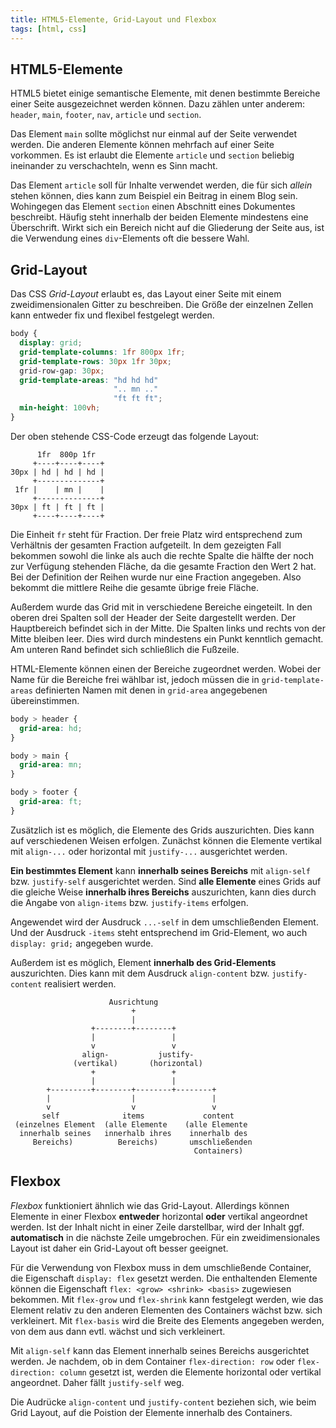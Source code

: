 ```yaml
---
title: HTML5-Elemente, Grid-Layout und Flexbox
tags: [html, css]
---
```


## HTML5-Elemente

HTML5 bietet einige semantische Elemente, mit denen bestimmte Bereiche einer Seite ausgezeichnet werden können. Dazu zählen unter anderem: `header`, `main`, `footer`, `nav`, `article` und `section`.

Das Element `main` sollte möglichst nur einmal auf der Seite verwendet werden. Die anderen Elemente können mehrfach auf einer Seite vorkommen. Es ist erlaubt die Elemente `article` und `section` beliebig ineinander zu verschachteln, wenn es Sinn macht.

Das Element `article` soll für Inhalte verwendet werden, die für sich _allein_ stehen können, dies kann zum Beispiel ein Beitrag in einem Blog sein. Wohingegen das Element `section` einen Abschnitt eines Dokumentes beschreibt. Häufig steht innerhalb der beiden Elemente mindestens eine Überschrift. Wirkt sich ein Bereich nicht auf die Gliederung der Seite aus, ist die Verwendung eines `div`-Elements oft die bessere Wahl.

## Grid-Layout

Das CSS _Grid-Layout_ erlaubt es, das Layout einer Seite mit einem zweidimensionalen Gitter zu beschreiben. Die Größe der einzelnen Zellen kann entweder fix und flexibel festgelegt werden.

```css
body {
  display: grid;
  grid-template-columns: 1fr 800px 1fr;
  grid-template-rows: 30px 1fr 30px;
  grid-row-gap: 30px;
  grid-template-areas: "hd hd hd"
                       ".. mn .."
                       "ft ft ft";
  min-height: 100vh;
}
```

Der oben stehende CSS-Code erzeugt das folgende Layout:

          1fr  800p 1fr
         +----+----+----+
    30px | hd | hd | hd |
         +--------------+
     1fr |    | mn |    |
         +--------------+
    30px | ft | ft | ft |
         +----+----+----+

Die Einheit `fr` steht für Fraction. Der freie Platz wird entsprechend zum Verhältnis der gesamten Fraction aufgeteilt. In dem gezeigten Fall bekommen sowohl die linke als auch die rechte Spalte die hälfte der noch zur Verfügung stehenden Fläche, da die gesamte Fraction den Wert 2 hat. Bei der Definition der Reihen wurde nur eine Fraction angegeben. Also bekommt die mittlere Reihe die gesamte übrige freie Fläche.

Außerdem wurde das Grid mit in verschiedene Bereiche eingeteilt. In den oberen drei Spalten soll der Header der Seite dargestellt werden. Der Hauptbereich befindet sich in der Mitte. Die Spalten links und rechts von der Mitte bleiben leer. Dies wird durch mindestens ein Punkt kenntlich gemacht. Am unteren Rand befindet sich schließlich die Fußzeile.

HTML-Elemente können einen der Bereiche zugeordnet werden. Wobei der Name für die Bereiche frei wählbar ist, jedoch müssen die in `grid-template-areas` definierten Namen mit denen in `grid-area` angegebenen übereinstimmen.

```css
body > header {
  grid-area: hd;
}

body > main {
  grid-area: mn;
}

body > footer {
  grid-area: ft;
}
```

Zusätzlich ist es möglich, die Elemente des Grids auszurichten. Dies kann auf verschiedenen Weisen erfolgen. Zunächst können die Elemente vertikal mit `align-...` oder horizontal mit `justify-...` ausgerichtet werden.

**Ein bestimmtes Element** kann **innerhalb seines Bereichs** mit `align-self` bzw. `justify-self` ausgerichtet werden. Sind **alle Elemente** eines Grids auf die gleiche Weise **innerhalb ihres Bereichs** auszurichten, kann dies durch die Angabe von `align-items` bzw. `justify-items` erfolgen.

Angewendet wird der Ausdruck `...-self` in dem umschließenden Element. Und der Ausdruck `-items` steht entsprechend im Grid-Element, wo auch `display: grid;` angegeben wurde.

Außerdem ist es möglich, Element **innerhalb des Grid-Elements** auszurichten. Dies kann mit dem Ausdruck `align-content` bzw. `justify-content` realisiert werden.

                          Ausrichtung
                               +
                               |
                      +--------+--------+
                      |                 |
                      v                 v
                    align-           justify-
                  (vertikal)       (horizontal)
                      +                 +
                      |                 |
            +---------+--------+--------+--------+
            |                  |                 |
            v                  v                 v
           self              items             content
     (einzelnes Element  (alle Elemente    (alle Elemente
      innerhalb seines   innerhalb ihres    innerhalb des
         Bereichs)          Bereichs)       umschließenden
                                             Containers)

## Flexbox

_Flexbox_ funktioniert ähnlich wie das Grid-Layout. Allerdings können Elemente in einer Flexbox **entweder** horizontal **oder** vertikal angeordnet werden. Ist der Inhalt nicht in einer Zeile darstellbar, wird der Inhalt ggf. **automatisch** in die nächste Zeile umgebrochen. Für ein zweidimensionales Layout ist daher ein Grid-Layout oft besser geeignet.

Für die Verwendung von Flexbox muss in dem umschließende Container, die Eigenschaft `display: flex` gesetzt werden. Die enthaltenden Elemente können die Eigenschaft `flex: <grow> <shrink> <basis>` zugewiesen bekommen. Mit `flex-grow` und `flex-shrink` kann festgelegt werden, wie das Element relativ zu den anderen Elementen des Containers wächst bzw. sich verkleinert. Mit `flex-basis` wird die Breite des Elements angegeben werden, von dem aus dann evtl. wächst und sich verkleinert.

Mit `align-self` kann das Element innerhalb seines Bereichs ausgerichtet werden. Je nachdem, ob in dem Container `flex-direction: row` oder `flex-direction: column` gesetzt ist, werden die Elemente horizontal oder vertikal angeordnet. Daher fällt `justify-self` weg.

Die Audrücke `align-content` und `justify-content` beziehen sich, wie beim Grid Layout, auf die Poistion der Elemente innerhalb des Containers.
